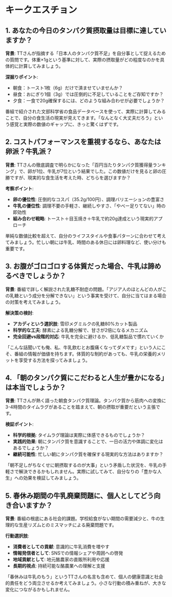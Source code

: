 # キークエスチョン

## 1. あなたの今日のタンパク質摂取量は目標に達していますか？

**背景**: TTさんが指摘する「日本人のタンパク質不足」を自分事として捉えるための質問です。体重×1gという基準に対して、実際の摂取量がどの程度なのかを具体的に計算してみましょう。

**深掘りポイント**: 
- 朝食：トースト1枚（6g）だけで済ませていませんか？
- 昼食：おにぎり1個（3g）では圧倒的に不足していることをご存知ですか？
- 夕食：一食で20g確保するには、どのような組み合わせが必要でしょうか？

番組で紹介された文部科学省の食品データベースを使って、実際に計算してみることで、自分の食生活の現実が見えてきます。「なんとなく大丈夫だろう」という感覚と実際の数値のギャップに、きっと驚くはずです。

## 2. コストパフォーマンスを重視するなら、あなたは卵派？牛乳派？

**背景**: TTさんの徹底調査で明らかになった「百円当たりタンパク質獲得量ランキング」で、卵が1位、牛乳が7位という結果でした。この数値だけを見ると卵の圧勝ですが、現実的な食生活を考えた時、どちらを選びますか？

**考察ポイント**:
- **卵の優位性**: 圧倒的なコスパ（35.2g/100円）、調理バリエーションの豊富さ
- **牛乳の優位性**: 調理不要の手軽さ、継続しやすさ、「やべー足りてない」時の即効性
- **組み合わせ戦略**: トースト＋目玉焼き＋牛乳で約20g達成という現実的アプローチ

単純な数値比較を超えて、自分のライフスタイルや食事パターンに合わせて考えてみましょう。忙しい朝には牛乳、時間のある休日には卵料理など、使い分けも重要です。

## 3. お腹がゴロゴロする体質だった場合、牛乳は諦めるべきでしょうか？

**背景**: 番組で詳しく解説された乳糖不耐症の問題。「アジア人のほとんどの人がこの乳糖という成分を分解できない」という事実を受けて、自分に当てはまる場合の対策を考えてみましょう。

**解決策の検討**:
- **アカディという選択肢**: 雪印メグミルクの乳糖80%カット製品
- **科学的な工夫**: 酵素による乳糖分解で、甘さが2倍になるメカニズム
- **完全回避vs段階的対応**: 牛乳を完全に避けるか、低乳糖製品で慣れていくか

「こんな話聞いても俺、私、牛乳飲むとお腹痛くなってダメです」という人にこそ、番組の情報が価値を持ちます。体質的な制約があっても、牛乳の栄養的メリットを享受する方法を探ってみましょう。

## 4. 「朝のタンパク質にこだわると人生が豊かになる」は本当でしょうか？

**背景**: TTさんが熱く語った朝食タンパク質理論。タンパク質から筋肉への変換に3-4時間のタイムラグがあることを踏まえて、朝の摂取が重要だという主張です。

**検証ポイント**:
- **科学的根拠**: タイムラグ理論は実際に体感できるものでしょうか？
- **実践的効果**: 朝にタンパク質を意識することで、一日の活力や体調に変化はあるでしょうか？
- **継続可能性**: 忙しい朝にタンパク質を確保する現実的な方法はありますか？

「朝不足しがちなくせに朝摂取するのが大事」という矛盾した状況を、牛乳の手軽さで解決できるかもしれません。実際に試してみて、自分なりの「豊かな人生」への効果を検証してみましょう。

## 5. 春休み期間の牛乳廃棄問題に、個人としてどう向き合いますか？

**背景**: 番組の根底にある社会的課題。学校給食がない期間の需要減少と、牛の生理的な生産リズムとのミスマッチによる廃棄問題です。

**行動選択肢**:
- **消費者としての貢献**: 意識的に牛乳消費を増やす
- **情報発信者として**: SNSでの情報シェアや周囲への啓発
- **地域貢献として**: 地元酪農家の直販所利用や応援
- **長期的視点**: 持続可能な酪農業への理解と支援

「春休みは牛乳のもう」というTTさんの名言も含めて、個人の健康意識と社会的責任をどう両立させるか考えてみましょう。小さな行動の積み重ねが、大きな変化につながるかもしれません。